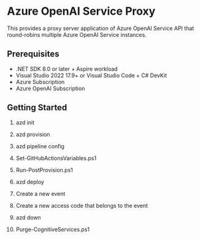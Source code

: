 # Azure OpenAI Service Proxy

This provides a proxy server application of Azure OpenAI Service API that round-robins multiple Azure OpenAI Service instances.

## Prerequisites

- .NET SDK 8.0 or later + Aspire workload
- Visual Studio 2022 17.9+ or Visual Studio Code + C# DevKit
- Azure Subscription
- Azure OpenAI Subscription

## Getting Started

1. azd init
2. azd provision
3. azd pipeline config
4. Set-GitHubActionsVariables.ps1
5. Run-PostProvision.ps1
6. azd deploy

7. Create a new event
8. Create a new access code that belongs to the event

9. azd down
10. Purge-CognitiveServices.ps1

